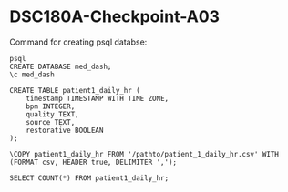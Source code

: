 # DSC180A-Checkpoint-A03

Command for creating psql databse:
```
psql
CREATE DATABASE med_dash;
\c med_dash
```

```
CREATE TABLE patient1_daily_hr (
    timestamp TIMESTAMP WITH TIME ZONE,
    bpm INTEGER,
    quality TEXT,
    source TEXT,
    restorative BOOLEAN
);
```

```
\COPY patient1_daily_hr FROM '/pathto/patient_1_daily_hr.csv' WITH (FORMAT csv, HEADER true, DELIMITER ',');
```

```
SELECT COUNT(*) FROM patient1_daily_hr;
```
